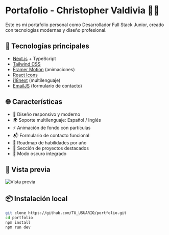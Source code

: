 # Portafolio - Christopher Valdivia 👨‍💻

Este es mi portafolio personal como Desarrollador Full Stack Junior, creado con tecnologías modernas y diseño profesional.

## 🚀 Tecnologías principales

- [Next.js](https://nextjs.org/) + TypeScript
- [Tailwind CSS](https://tailwindcss.com/)
- [Framer Motion](https://www.framer.com/motion/) (animaciones)
- [React Icons](https://react-icons.github.io/)
- [i18next](https://www.i18next.com/) (multilenguaje)
- [EmailJS](https://www.emailjs.com/) (formulario de contacto)

## 🌐 Características

- 🎯 Diseño responsivo y moderno
- 🌍 Soporte multilenguaje: Español / Inglés
- ⚡ Animación de fondo con partículas
- 📬 Formulario de contacto funcional
- 🧭 Roadmap de habilidades por año
- 💼 Sección de proyectos destacados
- 🌙 Modo oscuro integrado

## 📸 Vista previa

![Vista previa](./public/preview.jpg) <!-- Opcional, si subes una captura -->

## 📦 Instalación local

```bash
git clone https://github.com/TU_USUARIO/portfolio.git
cd portfolio
npm install
npm run dev

